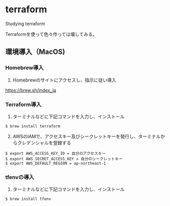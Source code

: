 # terraform
Studying terraform

Terraformを使って色々作っては壊してみる。
## 環境導入（MacOS)
### Homebrew導入

1.  Homebrewのサイトにアクセスし、指示に従い導入

https://brew.sh/index_ja 

### Terraform導入

1. ターミナルなどに下記コマンドを入力し、インストール

```$ brew install terraform```

2. AWSのIAMで、アクセスキー及びシークレットキーを発行し、ターミナルからクレデンシャルを登録する

```
$ export AWS_ACCESS_KEY_ID = 自分のアクセスキー
$ export AWS_SECRET_ACCESS_KEY = 自分のシークレットキー
$ export AWS_DEFAULT_REGION = ap-northeast-1
```
### tfenvの導入

1. ターミナルなどに下記コマンドを入力し、インストール

```$ brew install tfenv```

